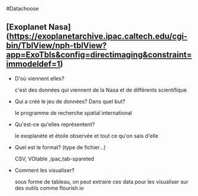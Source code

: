 #Datachoose 

## [Exoplanet Nasa] (https://exoplanetarchive.ipac.caltech.edu/cgi-bin/TblView/nph-tblView?app=ExoTbls&config=directimaging&constraint=immodeldef=1)



- D'où viennent elles? 

  c'est des données qui viennent de la Nasa et de différents scientifique 

  

- Qui a créé le jeu de données? Dans quel but? 

  le programme de recherche spatial international

  

- Qu'est-ce qu'elles représentent? 

  le exoplanète et étoile observée et tout ce qu'on sais d'elle 

- Quel est le format? (type de fichier...)

  CSV, VOtable ,ipac,tab-spareted

- Comment les visualiser?

  sous forme de tableau, on peut extraire ces data pour les visualiser sur des outils comme flourish.io